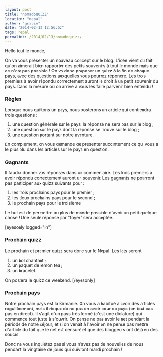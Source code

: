```yaml
---
layout: post
title: "nomadoQUIZZ"
location: "nepal"
author: "gsavin"
date: "2014-02-13 12:56:52"
tags: nepal
permalink: /2014/02/13/nomadoquizz/
---
```

Hello tout le monde,

On va vous présenter un nouveau concept sur le blog. L'idée vient du fait qu'on aimerait bien rapporter des petits souvenirs à tout le monde mais que ce n'est pas possible ! On va donc proposer un quizz à la fin de chaque pays, avec des questions auxquelles vous pourrez répondre. Les trois premiers à avoir répondu correctement auront le droit à un petit souvenir du pays. Dans la mesure où on arrive à vous les faire parvenir bien entendu !

<h3>Règles</h3>

Lorsque nous quittons un pays, nous posterons un article qui contiendra trois questions :
<ol>
<li>une question générale sur le pays, la réponse ne sera pas sur le blog ;</li>
<li>une question sur le pays dont la réponse se trouve sur le blog ;</li>
<li>une question portant sur notre aventure.</li>
</ol>

En complément, on vous demande de présenter succintement ce qui vous a le plus plu dans les articles sur le pays en question.

<h3>Gagnants</h3>

Il faudra donner vos réponses dans un commentaire. Les trois premiers à avoir répondu correctement auront un souvenir. Les gagnants ne pourront pas participer aux quizz suivants pour :
<ol>
<li>les trois prochains pays pour le premier ;</li>
<li>les deux prochains pays pour le second ;</li>
<li>le prochain pays pour le troisième.</li>
</ol>

Le but est de permettre au plus de monde possible d'avoir un petit quelque chose ! Une seule réponse par "foyer" sera acceptée. 

[eyesonly logged="in"]
<h3>Prochain quizz</h3>

Le prochain et premier quizz sera donc sur le Népal. Les lots seront :
<ol>
<li>un bol chantant ;</li>
<li>un paquet de lemon tea ;</li>
<li>un bracelet.</li>
</ol>

On postera le quizz ce weekend.
[/eyesonly]

<h3>Prochain pays</h3>

Notre prochain pays est la Birmanie. On vous a habitué à avoir des articles régulièrement, mais il risque de ne pas en avoir pour ce pays (en tout cas pas en direct). Il s'agit d'un pays très fermé (c'est une dictature) qui commence tout juste à s'ouvrir. On pense ne pas avoir le net pendant la période de notre séjour, et si on venait à l'avoir on ne pense pas mettre d'article du fait que le net est censuré et que des bloggeurs ont déjà eu des soucis !

Donc ne vous inquiétez pas si vous n'avez pas de nouvelles de nous pendant la vingtaine de jours qui suivront mardi prochain !